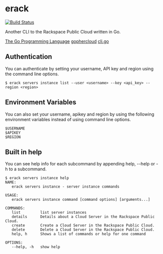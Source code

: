 # erack
[![Build Status](http://104.130.11.192:8080/buildStatus/icon?job=test1)](http://104.130.11.192:8080/job/test1/)

Another CLI to the Rackspace Public Cloud written in Go.

[The Go Programming Language](https://golang.org/)
[gophercloud](http://gophercloud.io/)
[cli.go](https://github.com/codegangsta/cli)

## Authentication
You can authenticate by setting your username, API key and region using the command line options.
```
$ erack servers instance list --user <username> --key <api_key> --region <region>
```

## Environment Variables
You can also set your username, apikey and region by using the following environment variables instead of using command line options.
```
$USERNAME
$APIKEY
$REGION
```

## Built in help
You can see help info for each subcommand by appending help, --help or -h to a subcommand.
```
$ erack servers instance help
NAME:
   erack servers instance - server instance commands

USAGE:
   erack servers instance command [command options] [arguments...]

COMMANDS:
   list         list server instances
   details      Details about a Cloud Server in the Rackspace Public Cloud.
   create       Create a Cloud Server in the Rackspace Public Cloud.
   delete       Delete a Cloud Server in the Rackspace Public Cloud.
   help, h      Shows a list of commands or help for one command

OPTIONS:
   --help, -h   show help
```
